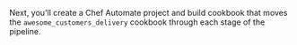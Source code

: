 Next, you'll create a Chef Automate project and build cookbook that moves the `awesome_customers_delivery` cookbook through each stage of the pipeline.
